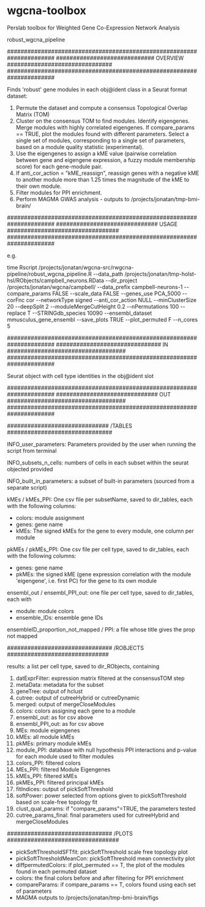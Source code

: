 # wgcna-toolbox
Perslab toolbox for Weighted Gene Co-Expression Network Analysis

robust_wgcna_pipeline

######################################################################
############################# OVERVIEW ###############################
######################################################################

Finds 'robust' gene modules in each obj@ident class in a Seurat format dataset:

 1. Permute the dataset and compute a consensus Topological Overlap Matrix (TOM)
 2. Cluster on the consensus TOM to find modules. Identify eigengenes. Merge modules with highly correlated eigengenes.
      If compare_params == TRUE, plot the modules found with different parameters. Select a single set of modules, corresponding to a single set of parameters, based on a module quality statistic (experimental).
 3. Use the eigengenes to assign a kME value (pairwise correlation between gene and eigengene expression, a fuzzy module membership score) for each gene-module pair.
 4. If anti_cor_action = "kME_reassign", reassign genes with a negative kME to another module more than 1.25 times the magnitude of the kME to their own module.
 5. Filter modules for PPI enrichment.
 6. Perform MAGMA GWAS analysis - outputs to /projects/jonatan/tmp-bmi-brain/

######################################################################
############################## USAGE #################################
######################################################################

e.g.

time Rscript /projects/jonatan/wgcna-src/rwgcna-pipeline/robust_wgcna_pipeline.R --data_path /projects/jonatan/tmp-holst-hsl/RObjects/campbell_neurons.RData --dir_project /projects/jonatan/wgcna/campbell/ --data_prefix campbell-neurons-1 --compare_params FALSE --scale_data FALSE --genes_use PCA_5000 --corFnc cor --networkType signed --anti_cor_action NULL --minClusterSize 20 --deepSplit 2 --moduleMergeCutHeight 0.2 --nPermutations 100 --replace T --STRINGdb_species 10090 --ensembl_dataset mmusculus_gene_ensembl --save_plots TRUE --plot_permuted F --n_cores 5

######################################################################
############################### IN ###################################
######################################################################

Seurat object with cell type identities in the obj@ident slot

######################################################################
############################## OUT ###################################
######################################################################

############################## /TABLES ###############################

INFO_user_parameters: Parameters provided by the user when running the script from terminal

INFO_subsets_n_cells: numbers of cells in each subset within the seurat objected provided

INFO_built_in_parameters: a subset of built-in parameters (sourced from a separate script)

kMEs / kMEs_PPI: One csv file per subsetName, saved to dir_tables, each with the following columns:
* colors:       module assignment
* genes:        gene name
* kMEs:         The signed kMEs for the gene to every module, one column per module

pkMEs / pkMEs_PPI: One csv file per cell type, saved to dir_tables, each  with the following columns:
* genes:        gene name
* pkMEs:        the signed kME (gene expression correlation with the module 'eigengene', i.e. first PC)
                for the gene to its own module

ensembl_out / ensembl_PPI_out: one file per cell type, saved to dir_tables, each with
* module:       module colors
* ensemble_IDs: ensemble gene IDs

ensembleID_proportion_not_mapped / PPI: a file whose title gives the prop not mapped

############################### /ROBJECTS ##############################

results: a list per cell type, saved to dir_RObjects, containing
  
1. datExprFilter: expression matrix filtered at the consensusTOM step
2. metaData:   metadata for the subset
3. geneTree:   output of hclust
4. cutree:     output of cutreeHybrid or cutreeDynamic
5. merged:     output of mergeCloseModules
6. colors:     colors assigning each gene to a module
7. ensembl_out: as for csv above
8. ensembl_PPI_out: as for csv above
9. MEs:        module eigengenes
10. kMEs:       all module kMEs
11. pkMEs:      primary module kMEs
12. module_PPI:  database with null hypothesis PPI interactions and p-value for each module
              used to filter modules
13. colors_PPI: filtered colors
14. MEs_PPI:    filtered Module Eigengenes
15. kMEs_PPI:   filtered kMEs
16. pkMEs_PPI:  filtered principal kMEs
17. fitIndices: output of pickSoftThreshold
18. softPower:  power selected from options given to pickSoftThreshold based
              on scale-free topology fit
19. clust_qual_params: if "compare_params"=TRUE, the parameters tested
20. cutree_params_final:
              final parameters used for cutreeHybrid and mergeCloseModules

############################### /PLOTS #################################

* pickSoftThresholdSFTfit: pickSoftThreshold scale free topology plot
* pickSoftThresholdMeanCon: pickSoftThreshold mean connectivity plot
* diffpermutedColors: if plot_permuted == T, the plot of the modules found in each permuted dataset
* colors: the final colors before and after filtering for PPI enrichment
* compareParams: if compare_params == T, colors found using each set of parameters
* MAGMA outputs to /projects/jonatan/tmp-bmi-brain/figs
